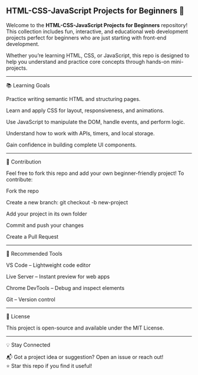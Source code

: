## HTML-CSS-JavaScript Projects for Beginners 🚀

Welcome to the **HTML-CSS-JavaScript Projects for Beginners** repository! This collection includes fun, interactive, and educational web development projects perfect for beginners who are just starting with front-end development.

Whether you’re learning HTML, CSS, or JavaScript, this repo is designed to help you understand and practice core concepts through hands-on mini-projects.

---

📚 Learning Goals

Practice writing semantic HTML and structuring pages.

Learn and apply CSS for layout, responsiveness, and animations.

Use JavaScript to manipulate the DOM, handle events, and perform logic.

Understand how to work with APIs, timers, and local storage.

Gain confidence in building complete UI components.

---

🙌 Contribution

Feel free to fork this repo and add your own beginner-friendly project!
To contribute:

Fork the repo

Create a new branch: git checkout -b new-project

Add your project in its own folder

Commit and push your changes

Create a Pull Request

---

🧠 Recommended Tools

VS Code – Lightweight code editor

Live Server – Instant preview for web apps

Chrome DevTools – Debug and inspect elements

Git – Version control

---

📌 License

This project is open-source and available under the MIT License.

---

💡 Stay Connected

📬 Got a project idea or suggestion? Open an issue or reach out!\
⭐ Star this repo if you find it useful!
